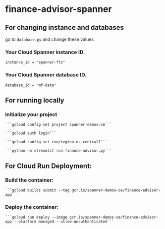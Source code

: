 # finance-advisor-spanner

## For changing instance and databases 
go to ```database.py``` and change these values
### Your Cloud Spanner instance ID.
```instance_id = "spanner-fts"```
### Your Cloud Spanner database ID.
```database_id = "mf-data"```

## For running locally

### Initialize your project 
    ```gcloud config set project spanner-demos-ce```

    ```gcloud auth login```

    ```gcloud config set run/region us-central1```

    ```python -m streamlit run finance-advisor.py```

## For Cloud Run Deployment:

### Build the container: 
    ```gcloud builds submit --tag gcr.io/spanner-demos-ce/finance-advisor-app```
### Deploy the container: 
    ```gcloud run deploy --image gcr.io/spanner-demos-ce/finance-advisor-app --platform managed --allow-unauthenticated```

